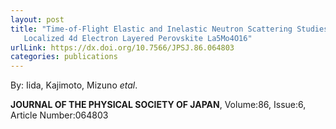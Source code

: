 ```yaml
---
layout: post
title: "Time-of-Flight Elastic and Inelastic Neutron Scattering Studies on the
   Localized 4d Electron Layered Perovskite La5Mo4O16"
urlLink: https://dx.doi.org/10.7566/JPSJ.86.064803
categories: publications
---
```

By: Iida, Kajimoto, Mizuno *etal*.

**JOURNAL OF THE PHYSICAL SOCIETY OF JAPAN**, Volume:86, Issue:6, Article Number:064803

